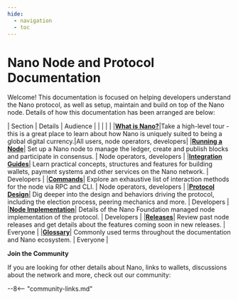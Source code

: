 ```yaml
---
hide:
  - navigation
  - toc
---
```


# Nano Node and Protocol Documentation
Welcome! This documentation is focused on helping developers understand the Nano protocol, as well as setup, maintain and build on top of the Nano node. Details of how this documentation has been arranged are below:

| Section | Details | Audience |
| | | |
|<span class="no-break">**[What is Nano?](what-is-nano/overview.md)**</span>|Take a high-level tour - this is a great place to learn about how Nano is uniquely suited to being a global digital currency.|All users, node operators, developers|
|<span class="no-break">**[Running a Node](running-a-node/overview.md)**</span>| Set up a Nano node to manage the ledger, create and publish blocks and participate in consensus. | Node operators, developers  |
|<span class="no-break">**[Integration Guides](integration-guides/the-basics.md)**</span>| Learn practical concepts, structures and features for building wallets, payment systems and other services on the Nano network. | Developers  |
|<span class="no-break">**[Commands](commands/rpc-protocol.md)**</span>|  Explore an exhaustive list of interaction methods for the node via RPC and CLI. | Node operators, developers |
|<span class="no-break">**[Protocol Design](protocol-design/introduction.md)**</span>| Dig deeper into the design and behaviors driving the protocol, including the election process, peering mechanics and more. | Developers |
|<span class="no-break">**[Node Implementation](node-implementation/introduction.md)**</span>| Details of the Nano Foundation managed node implementation of the protocol. | Developers |
|<span class="no-break">**[Releases](releases/node-releases.md)**</span>| Review past node releases and get details about the features coming soon in new releases.  | Everyone  |
|<span class="no-break">**[Glossary](glossary.md)**</span>| Commonly used terms throughout the documentation and Nano ecosystem.  | Everyone  |

**Join the Community**

If you are looking for other details about Nano, links to wallets, discussions about the network and more, check out our community:

--8<-- "community-links.md"